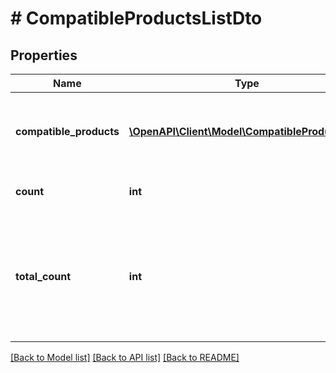 # # CompatibleProductsListDto

## Properties

Name | Type | Description | Notes
------------ | ------------- | ------------- | -------------
**compatible_products** | [**\OpenAPI\Client\Model\CompatibleProductDto[]**](CompatibleProductDto.md) | List of compatible products for given type and parameters. | [optional] 
**count** | **int** | Number of returned elements. | [optional] 
**total_count** | **int** | Total number of available elements. Field is not present when &#x60;phrase&#x60; parameter is used. | [optional] 

[[Back to Model list]](../../README.md#documentation-for-models) [[Back to API list]](../../README.md#documentation-for-api-endpoints) [[Back to README]](../../README.md)


